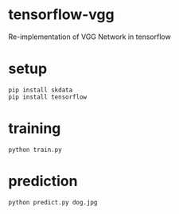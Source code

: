 # tensorflow-vgg
Re-implementation of VGG Network in tensorflow

# setup

```
pip install skdata
pip install tensorflow
```

# training

```
python train.py
```

# prediction

```
python predict.py dog.jpg
```
